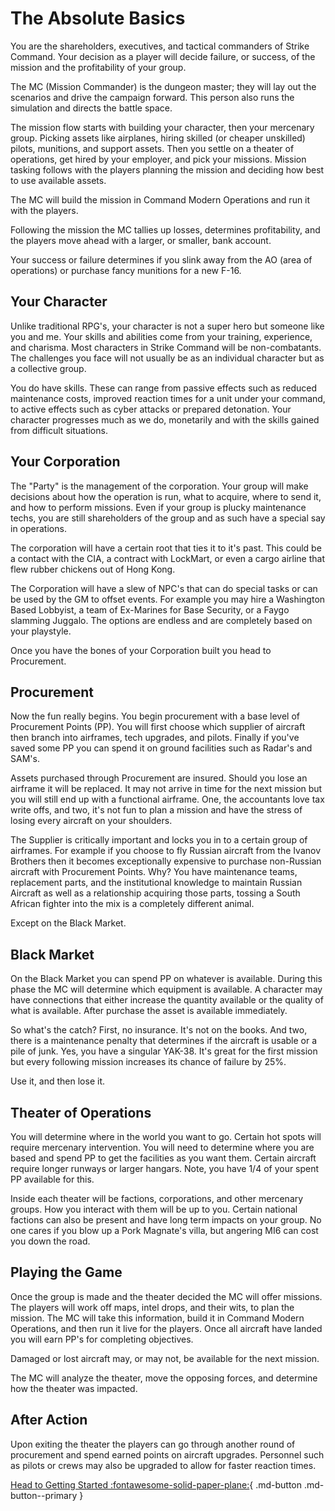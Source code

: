 # The Absolute Basics

You are the shareholders, executives, and tactical commanders of Strike Command. Your decision as a player will decide failure, or success, of the mission and the profitability of your group. 

The MC (Mission Commander) is the dungeon master; they will lay out the scenarios and drive the campaign forward. This person also runs the simulation and directs the battle space. 

The mission flow starts with building your character, then your mercenary group. Picking assets like airplanes, hiring skilled (or cheaper unskilled) pilots, munitions, and support assets. Then you settle on a theater of operations, get hired by your employer, and pick your missions. Mission tasking follows with the players planning the mission and deciding how best to use available assets.

The MC will build the mission in Command Modern Operations and run it with the players.

Following the mission the MC tallies up losses, determines profitability, and the players move ahead with a larger, or smaller, bank account. 

Your success or failure determines if you slink away from the AO (area of operations) or purchase fancy munitions for a new F-16.

## Your Character

Unlike traditional RPG's, your character is not a super hero but someone like you and me. Your skills and abilities come from your training, experience, and charisma. Most characters in Strike Command will be non-combatants. The challenges you face will not usually be as an individual character but as a collective group.

You do have skills. These can range from passive effects such as reduced maintenance costs, improved reaction times for a unit under your command, to active effects such as cyber attacks or prepared detonation. Your character progresses much as we do, monetarily and with the skills gained from difficult situations.

## Your Corporation

The "Party" is the management of the corporation. Your group will make decisions about how the operation is run, what to acquire, where to send it, and how to perform missions. Even if your group is plucky maintenance techs, you are still shareholders of the group and as such have a special say in operations. 

The corporation will have a certain root that ties it to it's past. This could be a contact with the CIA, a contract with LockMart, or even a cargo airline that flew rubber chickens out of Hong Kong. 

The Corporation will have a slew of NPC's that can do special tasks or can be used by the GM to offset events. For example you may hire a Washington Based Lobbyist, a team of Ex-Marines for Base Security, or a Faygo slamming Juggalo. The options are endless and are completely based on your playstyle.

Once you have the bones of your Corporation built you head to Procurement.

## Procurement

Now the fun really begins. You begin procurement with a base level of Procurement Points (PP). You will first choose which supplier of aircraft then branch into airframes, tech upgrades, and pilots. Finally if you've saved some PP you can spend it on ground facilities such as Radar's and SAM's.

Assets purchased through Procurement are insured. Should you lose an airframe it will be replaced. It may not arrive in time for the next mission but you will still end up with a functional airframe. One, the accountants love tax write offs, and two, it's not fun to plan a mission and have the stress of losing every aircraft on your shoulders.

The Supplier is critically important and locks you in to a certain group of airframes. For example if you choose to fly Russian aircraft from the Ivanov Brothers then it becomes exceptionally expensive to purchase non-Russian aircraft with Procurement Points. Why? You have maintenance teams, replacement parts, and the institutional knowledge to maintain Russian Aircraft as well as a relationship acquiring those parts, tossing a South African fighter into the mix is a completely different animal.

Except on the Black Market.

## Black Market

On the Black Market you can spend PP on whatever is available. During this phase the MC will determine which equipment is available. A character may have connections that either increase the quantity available or the quality of what is available. After purchase the asset is available immediately.

So what's the catch? First, no insurance. It's not on the books. And two, there is a maintenance penalty that determines if the aircraft is usable or a pile of junk. Yes, you have a singular YAK-38. It's great for the first mission but every following mission increases its chance of failure by 25%. 

Use it, and then lose it.

## Theater of Operations   

You will determine where in the world you want to go. Certain hot spots will require mercenary intervention. You will need to determine where you are based and spend PP to get the facilities as you want them. Certain aircraft require longer runways or larger hangars. Note, you have 1/4 of your spent PP available for this.

Inside each theater will be factions, corporations, and other mercenary groups. How you interact with them will be up to you. Certain national factions can also be present and have long term impacts on your group. No one cares if you blow up a Pork Magnate's villa, but angering MI6 can cost you down the road. 

## Playing the Game

Once the group is made and the theater decided the MC will offer missions. The players will work off maps, intel drops, and their wits, to plan the mission. The MC will take this information, build it in Command Modern Operations, and then run it live for the players. Once all aircraft have landed you will earn PP's for completing objectives.

Damaged or lost aircraft may, or may not, be available for the next mission. 

The MC will analyze the theater, move the opposing forces, and determine how the theater was impacted. 

## After Action

Upon exiting the theater the players can go through another round of procurement and spend earned points on aircraft upgrades. Personnel such as pilots or crews may also be upgraded to allow for faster reaction times.

[Head to Getting Started :fontawesome-solid-paper-plane:](get-started\prereqs.md){ .md-button .md-button--primary }
